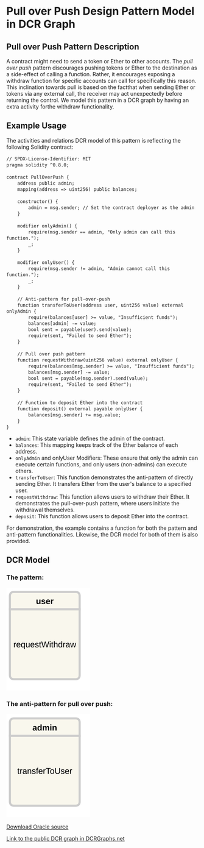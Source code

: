 # Pull over Push Design Pattern Model in DCR Graph

## Pull over Push Pattern Description

A contract might need to send a token or Ether to other accounts. The _pull over push_ pattern discourages pushing tokens or Ether to the destination as a side-effect of calling a function. Rather, it encourages exposing a withdraw function for specific accounts can call for specifically this reason. This inclination towards pull is based on the factthat when sending Ether or tokens via any external call, the receiver may act unexpectedly before returning the control. We model this pattern in a DCR graph by having an extra activity forthe withdraw functionality.

## Example Usage

The activities and relations DCR model of this pattern is reflecting the following Solidity contract:

    // SPDX-License-Identifier: MIT
    pragma solidity ^0.8.0;

    contract PullOverPush {
        address public admin;
        mapping(address => uint256) public balances;

        constructor() {
            admin = msg.sender; // Set the contract deployer as the admin
        }

        modifier onlyAdmin() {
            require(msg.sender == admin, "Only admin can call this function.");
            _;
        }

        modifier onlyUser() {
            require(msg.sender != admin, "Admin cannot call this function.");
            _;
        }

        // Anti-pattern for pull-over-push
        function transferToUser(address user, uint256 value) external onlyAdmin {
            require(balances[user] >= value, "Insufficient funds");
            balances[admin] -= value;
            bool sent = payable(user).send(value);
            require(sent, "Failed to send Ether");
        }

        // Pull over push pattern
        function requestWithdraw(uint256 value) external onlyUser {
            require(balances[msg.sender] >= value, "Insufficient funds");
            balances[msg.sender] -= value;
            bool sent = payable(msg.sender).send(value);
            require(sent, "Failed to send Ether");
        }

        // Function to deposit Ether into the contract
        function deposit() external payable onlyUser {
            balances[msg.sender] += msg.value;
        }
    }

- `admin`: This state variable defines the admin of the contract.
- `balances`: This mapping keeps track of the Ether balance of each address.
- `onlyAdmin` and onlyUser Modifiers: These ensure that only the admin can execute certain functions, and only users (non-admins) can execute others.
- `transferToUser`: This function demonstrates the anti-pattern of directly sending Ether. It transfers Ether from the user's balance to a specified user.
- `requestWithdraw`: This function allows users to withdraw their Ether. It demonstrates the pull-over-push pattern, where users initiate the withdrawal themselves.
- `deposit`: This function allows users to deposit Ether into the contract.

For demonstration, the example contains a function for both the pattern and anti-pattern functionalities. Likewise, the DCR model for both of them is also provided.

## DCR Model

### The pattern:

![Pull over push pattern](/svg/pull-over-push.svg)

### The anti-pattern for pull over push:

![Anti-pattern for pull over push](/svg/pull-over-push-anti-pattern.svg)

[Download Oracle source](/src/pull-over-push.xml)

[Link to the public DCR graph in DCRGraphs.net](https://dcrgraphs.net/tool/main/Graph?id=41157b2a-d8ce-4832-8994-c54839987b91)

